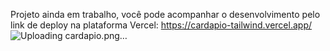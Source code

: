 Projeto ainda em trabalho, você pode acompanhar o desenvolvimento pelo link de deploy na plataforma Vercel: https://cardapio-tailwind.vercel.app/
![Uploading cardapio.png…]()
